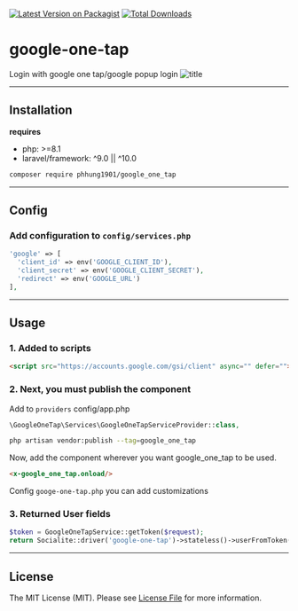 [![Latest Version on Packagist](https://img.shields.io/packagist/v/phhung1901/google_one_tap.svg?style=flat-square)](https://packagist.org/packages/phhung1901/google_one_tap)
[![Total Downloads](https://img.shields.io/packagist/dt/phhung1901/google_one_tap.svg?style=flat-square)](https://packagist.org/packages/phhung1901/google_one_tap)

# google-one-tap
Login with google one tap/google popup login
![title](https://developers.google.com/static/identity/gsi/web/images/one-tap-sign-up.png?hl=vi)

---
## Installation
**requires**
- php: >=8.1
- laravel/framework: ^9.0 || ^10.0

```bash
composer require phhung1901/google_one_tap
```
---
## Config
### Add configuration to `config/services.php`

```php
'google' => [
  'client_id' => env('GOOGLE_CLIENT_ID'),
  'client_secret' => env('GOOGLE_CLIENT_SECRET'),
  'redirect' => env('GOOGLE_URL')
],
```
---

## Usage
### 1. Added to scripts
```html
<script src="https://accounts.google.com/gsi/client" async="" defer=""></script>
```
### 2. Next, you must publish the component
Add to `providers` config/app.php
```php
\GoogleOneTap\Services\GoogleOneTapServiceProvider::class,
```

```bash
php artisan vendor:publish --tag=google_one_tap
```
Now, add the component wherever you want google_one_tap to be used.
```html
<x-google_one_tap.onload/>
```
Config `googe-one-tap.php` you can add customizations

### 3. Returned User fields
```php
$token = GoogleOneTapService::getToken($request);
return Socialite::driver('google-one-tap')->stateless()->userFromToken($token)
```

---
## License

The MIT License (MIT). Please see [License File](LICENSE.md) for more information.
